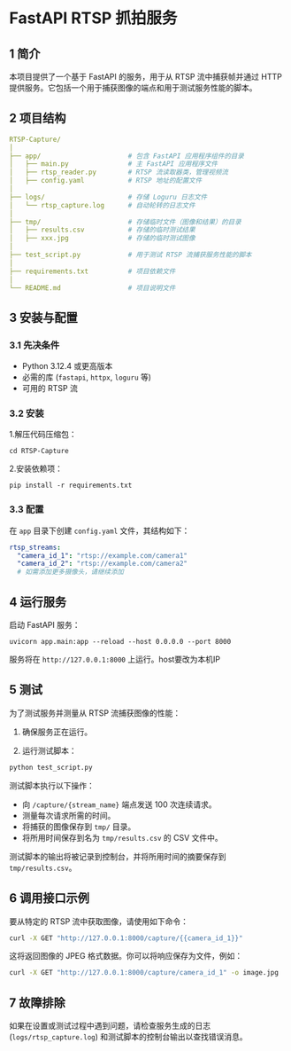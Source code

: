 # FastAPI RTSP 抓拍服务

## 1 简介
本项目提供了一个基于 FastAPI 的服务，用于从 RTSP 流中捕获帧并通过 HTTP 提供服务。它包括一个用于捕获图像的端点和用于测试服务性能的脚本。

## 2 项目结构

```yaml
RTSP-Capture/
│
├── app/					  # 包含 FastAPI 应用程序组件的目录
│   ├── main.py               # 主 FastAPI 应用程序文件
│   ├── rtsp_reader.py        # RTSP 流读取器类，管理视频流
│   ├── config.yaml           # RTSP 地址的配置文件
│
├── logs/                     # 存储 Loguru 日志文件
│   └── rtsp_capture.log      # 自动轮转的日志文件
│
├── tmp/                      # 存储临时文件（图像和结果）的目录
│   ├── results.csv           # 存储的临时测试结果
│   ├── xxx.jpg               # 存储的临时测试图像
│
├── test_script.py            # 用于测试 RTSP 流捕获服务性能的脚本
│
├── requirements.txt          # 项目依赖文件
│
└── README.md                 # 项目说明文件
```

## 3 安装与配置

### 3.1 先决条件

- Python 3.12.4 或更高版本
- 必需的库 (`fastapi`, `httpx`, `loguru` 等)
- 可用的 RTSP 流

### 3.2 安装

1.解压代码压缩包：

```
cd RTSP-Capture
```

2.安装依赖项：

```
pip install -r requirements.txt
```

### 3.3 配置

在 `app` 目录下创建 `config.yaml` 文件，其结构如下：

```yaml
rtsp_streams:
  "camera_id_1": "rtsp://example.com/camera1"
  "camera_id_2": "rtsp://example.com/camera2"
  # 如需添加更多摄像头，请继续添加
```

## 4 运行服务

启动 FastAPI 服务：

```
uvicorn app.main:app --reload --host 0.0.0.0 --port 8000
```

服务将在 `http://127.0.0.1:8000` 上运行。host要改为本机IP

## 5 测试

为了测试服务并测量从 RTSP 流捕获图像的性能：

1. 确保服务正在运行。

2. 运行测试脚本：

```python
python test_script.py
```

   测试脚本执行以下操作：

- 向 `/capture/{stream_name}` 端点发送 100 次连续请求。
- 测量每次请求所需的时间。
- 将捕获的图像保存到 `tmp/` 目录。
- 将所用时间保存到名为 `tmp/results.csv` 的 CSV 文件中。

测试脚本的输出将被记录到控制台，并将所用时间的摘要保存到 `tmp/results.csv`。

## 6 调用接口示例

要从特定的 RTSP 流中获取图像，请使用如下命令：

```sh
curl -X GET "http://127.0.0.1:8000/capture/{{camera_id_1}}"
```

这将返回图像的 JPEG 格式数据。你可以将响应保存为文件，例如：

```sh
curl -X GET "http://127.0.0.1:8000/capture/camera_id_1" -o image.jpg
```

## 7 故障排除

如果在设置或测试过程中遇到问题，请检查服务生成的日志 (`logs/rtsp_capture.log`) 和测试脚本的控制台输出以查找错误消息。
